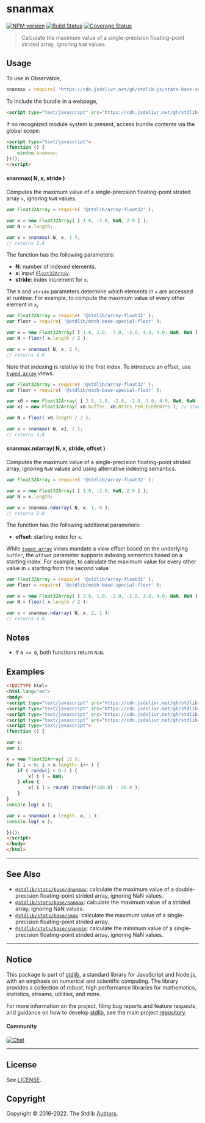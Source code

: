 <!--

@license Apache-2.0

Copyright (c) 2020 The Stdlib Authors.

Licensed under the Apache License, Version 2.0 (the "License");
you may not use this file except in compliance with the License.
You may obtain a copy of the License at

   http://www.apache.org/licenses/LICENSE-2.0

Unless required by applicable law or agreed to in writing, software
distributed under the License is distributed on an "AS IS" BASIS,
WITHOUT WARRANTIES OR CONDITIONS OF ANY KIND, either express or implied.
See the License for the specific language governing permissions and
limitations under the License.

-->

# snanmax

[![NPM version][npm-image]][npm-url] [![Build Status][test-image]][test-url] [![Coverage Status][coverage-image]][coverage-url] <!-- [![dependencies][dependencies-image]][dependencies-url] -->

> Calculate the maximum value of a single-precision floating-point strided array, ignoring `NaN` values.

<section class="intro">

</section>

<!-- /.intro -->



<section class="usage">

## Usage

To use in Observable,

```javascript
snanmax = require( 'https://cdn.jsdelivr.net/gh/stdlib-js/stats-base-snanmax@umd/bundle.js' )
```

To include the bundle in a webpage,

```html
<script type="text/javascript" src="https://cdn.jsdelivr.net/gh/stdlib-js/stats-base-snanmax@umd/bundle.js"></script>
```

If no recognized module system is present, access bundle contents via the global scope:

```html
<script type="text/javascript">
(function () {
    window.snanmax;
})();
</script>
```

#### snanmax( N, x, stride )

Computes the maximum value of a single-precision floating-point strided array `x`, ignoring `NaN` values.

```javascript
var Float32Array = require( '@stdlib/array-float32' );

var x = new Float32Array( [ 1.0, -2.0, NaN, 2.0 ] );
var N = x.length;

var v = snanmax( N, x, 1 );
// returns 2.0
```

The function has the following parameters:

-   **N**: number of indexed elements.
-   **x**: input [`Float32Array`][@stdlib/array/float32].
-   **stride**: index increment for `x`.

The `N` and `stride` parameters determine which elements in `x` are accessed at runtime. For example, to compute the maximum value of every other element in `x`,

```javascript
var Float32Array = require( '@stdlib/array-float32' );
var floor = require( '@stdlib/math-base-special-floor' );

var x = new Float32Array( [ 1.0, 2.0, -7.0, -2.0, 4.0, 3.0, NaN, NaN ] );
var N = floor( x.length / 2 );

var v = snanmax( N, x, 2 );
// returns 4.0
```

Note that indexing is relative to the first index. To introduce an offset, use [`typed array`][mdn-typed-array] views.

<!-- eslint-disable stdlib/capitalized-comments -->

```javascript
var Float32Array = require( '@stdlib/array-float32' );
var floor = require( '@stdlib/math-base-special-floor' );

var x0 = new Float32Array( [ 2.0, 1.0, -2.0, -2.0, 3.0, 4.0, NaN, NaN ] );
var x1 = new Float32Array( x0.buffer, x0.BYTES_PER_ELEMENT*1 ); // start at 2nd element

var N = floor( x0.length / 2 );

var v = snanmax( N, x1, 2 );
// returns 4.0
```

#### snanmax.ndarray( N, x, stride, offset )

Computes the maximum value of a single-precision floating-point strided array, ignoring `NaN` values and using alternative indexing semantics.

```javascript
var Float32Array = require( '@stdlib/array-float32' );

var x = new Float32Array( [ 1.0, -2.0, NaN, 2.0 ] );
var N = x.length;

var v = snanmax.ndarray( N, x, 1, 0 );
// returns 2.0
```

The function has the following additional parameters:

-   **offset**: starting index for `x`.

While [`typed array`][mdn-typed-array] views mandate a view offset based on the underlying `buffer`, the `offset` parameter supports indexing semantics based on a starting index. For example, to calculate the maximum value for every other value in `x` starting from the second value

```javascript
var Float32Array = require( '@stdlib/array-float32' );
var floor = require( '@stdlib/math-base-special-floor' );

var x = new Float32Array( [ 2.0, 1.0, -2.0, -2.0, 3.0, 4.0, NaN, NaN ] );
var N = floor( x.length / 2 );

var v = snanmax.ndarray( N, x, 2, 1 );
// returns 4.0
```

</section>

<!-- /.usage -->

<section class="notes">

## Notes

-   If `N <= 0`, both functions return `NaN`.

</section>

<!-- /.notes -->

<section class="examples">

## Examples

<!-- eslint no-undef: "error" -->

```html
<!DOCTYPE html>
<html lang="en">
<body>
<script type="text/javascript" src="https://cdn.jsdelivr.net/gh/stdlib-js/random-base-randu@umd/bundle.js"></script>
<script type="text/javascript" src="https://cdn.jsdelivr.net/gh/stdlib-js/math-base-special-round@umd/bundle.js"></script>
<script type="text/javascript" src="https://cdn.jsdelivr.net/gh/stdlib-js/array-float32@umd/bundle.js"></script>
<script type="text/javascript" src="https://cdn.jsdelivr.net/gh/stdlib-js/stats-base-snanmax@umd/bundle.js"></script>
<script type="text/javascript">
(function () {

var x;
var i;

x = new Float32Array( 10 );
for ( i = 0; i < x.length; i++ ) {
    if ( randu() < 0.2 ) {
        x[ i ] = NaN;
    } else {
        x[ i ] = round( (randu()*100.0) - 50.0 );
    }
}
console.log( x );

var v = snanmax( x.length, x, 1 );
console.log( v );

})();
</script>
</body>
</html>
```

</section>

<!-- /.examples -->

<!-- Section for related `stdlib` packages. Do not manually edit this section, as it is automatically populated. -->

<section class="related">

* * *

## See Also

-   <span class="package-name">[`@stdlib/stats/base/dnanmax`][@stdlib/stats/base/dnanmax]</span><span class="delimiter">: </span><span class="description">calculate the maximum value of a double-precision floating-point strided array, ignoring NaN values.</span>
-   <span class="package-name">[`@stdlib/stats/base/nanmax`][@stdlib/stats/base/nanmax]</span><span class="delimiter">: </span><span class="description">calculate the maximum value of a strided array, ignoring NaN values.</span>
-   <span class="package-name">[`@stdlib/stats/base/smax`][@stdlib/stats/base/smax]</span><span class="delimiter">: </span><span class="description">calculate the maximum value of a single-precision floating-point strided array.</span>
-   <span class="package-name">[`@stdlib/stats/base/snanmin`][@stdlib/stats/base/snanmin]</span><span class="delimiter">: </span><span class="description">calculate the minimum value of a single-precision floating-point strided array, ignoring NaN values.</span>

</section>

<!-- /.related -->

<!-- Section for all links. Make sure to keep an empty line after the `section` element and another before the `/section` close. -->


<section class="main-repo" >

* * *

## Notice

This package is part of [stdlib][stdlib], a standard library for JavaScript and Node.js, with an emphasis on numerical and scientific computing. The library provides a collection of robust, high performance libraries for mathematics, statistics, streams, utilities, and more.

For more information on the project, filing bug reports and feature requests, and guidance on how to develop [stdlib][stdlib], see the main project [repository][stdlib].

#### Community

[![Chat][chat-image]][chat-url]

---

## License

See [LICENSE][stdlib-license].


## Copyright

Copyright &copy; 2016-2022. The Stdlib [Authors][stdlib-authors].

</section>

<!-- /.stdlib -->

<!-- Section for all links. Make sure to keep an empty line after the `section` element and another before the `/section` close. -->

<section class="links">

[npm-image]: http://img.shields.io/npm/v/@stdlib/stats-base-snanmax.svg
[npm-url]: https://npmjs.org/package/@stdlib/stats-base-snanmax

[test-image]: https://github.com/stdlib-js/stats-base-snanmax/actions/workflows/test.yml/badge.svg?branch=main
[test-url]: https://github.com/stdlib-js/stats-base-snanmax/actions/workflows/test.yml?query=branch:main

[coverage-image]: https://img.shields.io/codecov/c/github/stdlib-js/stats-base-snanmax/main.svg
[coverage-url]: https://codecov.io/github/stdlib-js/stats-base-snanmax?branch=main

<!--

[dependencies-image]: https://img.shields.io/david/stdlib-js/stats-base-snanmax.svg
[dependencies-url]: https://david-dm.org/stdlib-js/stats-base-snanmax/main

-->

[chat-image]: https://img.shields.io/gitter/room/stdlib-js/stdlib.svg
[chat-url]: https://gitter.im/stdlib-js/stdlib/

[stdlib]: https://github.com/stdlib-js/stdlib

[stdlib-authors]: https://github.com/stdlib-js/stdlib/graphs/contributors

[umd]: https://github.com/umdjs/umd
[es-module]: https://developer.mozilla.org/en-US/docs/Web/JavaScript/Guide/Modules

[deno-url]: https://github.com/stdlib-js/stats-base-snanmax/tree/deno
[umd-url]: https://github.com/stdlib-js/stats-base-snanmax/tree/umd
[esm-url]: https://github.com/stdlib-js/stats-base-snanmax/tree/esm

[stdlib-license]: https://raw.githubusercontent.com/stdlib-js/stats-base-snanmax/main/LICENSE

[@stdlib/array/float32]: https://github.com/stdlib-js/array-float32/tree/umd

[mdn-typed-array]: https://developer.mozilla.org/en-US/docs/Web/JavaScript/Reference/Global_Objects/TypedArray

<!-- <related-links> -->

[@stdlib/stats/base/dnanmax]: https://github.com/stdlib-js/stats-base-dnanmax/tree/umd

[@stdlib/stats/base/nanmax]: https://github.com/stdlib-js/stats-base-nanmax/tree/umd

[@stdlib/stats/base/smax]: https://github.com/stdlib-js/stats-base-smax/tree/umd

[@stdlib/stats/base/snanmin]: https://github.com/stdlib-js/stats-base-snanmin/tree/umd

<!-- </related-links> -->

</section>

<!-- /.links -->
